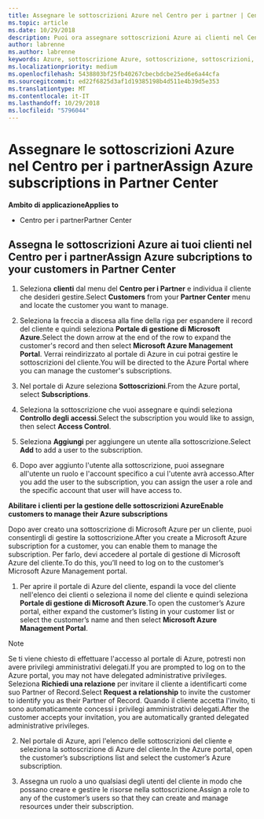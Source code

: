 ```yaml
---
title: Assegnare le sottoscrizioni Azure nel Centro per i partner | Centro per i partner
ms.topic: article
ms.date: 10/29/2018
description: Puoi ora assegnare sottoscrizioni Azure ai clienti nel Centro per i partner. Puoi anche abilitarli alla gestione autonoma delle sottoscrizioni
author: labrenne
ms.author: labrenne
keywords: Azure, sottoscrizione Azure, sottoscrizione, sottoscrizioni, assegnare la sottoscrizione, gestire la sottoscrizione azure
ms.localizationpriority: medium
ms.openlocfilehash: 5438803bf25fb40267cbecbdcbe25ed6e6a44cfa
ms.sourcegitcommit: ed22f6825d3af1d19385198b4d511e4b39d5e353
ms.translationtype: MT
ms.contentlocale: it-IT
ms.lasthandoff: 10/29/2018
ms.locfileid: "5796044"
---
```

# <a name="assign-azure-subscriptions-in-partner-center"></a><span data-ttu-id="2edc1-104">Assegnare le sottoscrizioni Azure nel Centro per i partner</span><span class="sxs-lookup"><span data-stu-id="2edc1-104">Assign Azure subscriptions in Partner Center</span></span>

**<span data-ttu-id="2edc1-105">Ambito di applicazione</span><span class="sxs-lookup"><span data-stu-id="2edc1-105">Applies to</span></span>**

-  <span data-ttu-id="2edc1-106">Centro per i partner</span><span class="sxs-lookup"><span data-stu-id="2edc1-106">Partner Center</span></span>
 
## <a name="assign-azure-subcriptions-to-your-customers-in-partner-center"></a><span data-ttu-id="2edc1-107">Assegna le sottoscrizioni Azure ai tuoi clienti nel Centro per i partner</span><span class="sxs-lookup"><span data-stu-id="2edc1-107">Assign Azure subcriptions to your customers in Partner Center</span></span>

1. <span data-ttu-id="2edc1-108">Seleziona **clienti** dal menu del **Centro per i Partner** e individua il cliente che desideri gestire.</span><span class="sxs-lookup"><span data-stu-id="2edc1-108">Select **Customers** from your **Partner Center** menu and locate the customer you want to manage.</span></span>

2.  <span data-ttu-id="2edc1-109">Seleziona la freccia a discesa alla fine della riga per espandere il record del cliente e quindi seleziona **Portale di gestione di Microsoft Azure**.</span><span class="sxs-lookup"><span data-stu-id="2edc1-109">Select the down arrow at the end of the row to expand the customer's record and then select **Microsoft Azure Management Portal**.</span></span> <span data-ttu-id="2edc1-110">Verrai reindirizzato al portale di Azure in cui potrai gestire le sottoscrizioni del cliente.</span><span class="sxs-lookup"><span data-stu-id="2edc1-110">You will be directed to the Azure Portal where you can manage the customer's subscriptions.</span></span> 

4. <span data-ttu-id="2edc1-111">Nel portale di Azure seleziona **Sottoscrizioni**.</span><span class="sxs-lookup"><span data-stu-id="2edc1-111">From the Azure portal, select **Subscriptions**.</span></span>

5. <span data-ttu-id="2edc1-112">Seleziona la sottoscrizione che vuoi assegnare e quindi seleziona **Controllo degli accessi**.</span><span class="sxs-lookup"><span data-stu-id="2edc1-112">Select the subscription you would like to assign, then select **Access Control**.</span></span>

6. <span data-ttu-id="2edc1-113">Seleziona **Aggiungi** per aggiungere un utente alla sottoscrizione.</span><span class="sxs-lookup"><span data-stu-id="2edc1-113">Select **Add** to add a user to the subscription.</span></span> 

7. <span data-ttu-id="2edc1-114">Dopo aver aggiunto l'utente alla sottoscrizione, puoi assegnare all'utente un ruolo e l'account specifico a cui l'utente avrà accesso.</span><span class="sxs-lookup"><span data-stu-id="2edc1-114">After you add the user to the subscription, you can assign the user a role and the specific account that user will have access to.</span></span> 

**<span data-ttu-id="2edc1-115">Abilitare i clienti per la gestione delle sottoscrizioni Azure</span><span class="sxs-lookup"><span data-stu-id="2edc1-115">Enable customers to manage their Azure subscriptions</span></span>**

<span data-ttu-id="2edc1-116">Dopo aver creato una sottoscrizione di Microsoft Azure per un cliente, puoi consentirgli di gestire la sottoscrizione.</span><span class="sxs-lookup"><span data-stu-id="2edc1-116">After you create a Microsoft Azure subscription for a customer, you can enable them to manage the subscription.</span></span> <span data-ttu-id="2edc1-117">Per farlo, devi accedere al portale di gestione di Microsoft Azure del cliente.</span><span class="sxs-lookup"><span data-stu-id="2edc1-117">To do this, you’ll need to log on to the customer’s Microsoft Azure Management portal.</span></span> 

1.  <span data-ttu-id="2edc1-118">Per aprire il portale di Azure del cliente, espandi la voce del cliente nell'elenco dei clienti o seleziona il nome del cliente e quindi seleziona **Portale di gestione di Microsoft Azure**.</span><span class="sxs-lookup"><span data-stu-id="2edc1-118">To open the customer’s Azure portal, either expand the customer’s listing in your customer list or select the customer’s name and then select **Microsoft Azure Management Portal**.</span></span>
    
> [!NOTE]  
> <span data-ttu-id="2edc1-119">Se ti viene chiesto di effettuare l'accesso al portale di Azure, potresti non avere privilegi amministrativi delegati.</span><span class="sxs-lookup"><span data-stu-id="2edc1-119">If you are prompted to log on to the Azure portal, you may not have delegated administrative privileges.</span></span> <span data-ttu-id="2edc1-120">Seleziona **Richiedi una relazione** per invitare il cliente a identificarti come suo Partner of Record.</span><span class="sxs-lookup"><span data-stu-id="2edc1-120">Select **Request a relationship** to invite the customer to identify you as their Partner of Record.</span></span> <span data-ttu-id="2edc1-121">Quando il cliente accetta l'invito, ti sono automaticamente concessi i privilegi amministrativi delegati.</span><span class="sxs-lookup"><span data-stu-id="2edc1-121">After the customer accepts your invitation, you are automatically granted delegated administrative privileges.</span></span> 

2.  <span data-ttu-id="2edc1-122">Nel portale di Azure, apri l'elenco delle sottoscrizioni del cliente e seleziona la sottoscrizione di Azure del cliente.</span><span class="sxs-lookup"><span data-stu-id="2edc1-122">In the Azure portal, open the customer’s subscriptions list and select the customer’s Azure subscription.</span></span>

3.  <span data-ttu-id="2edc1-123">Assegna un ruolo a uno qualsiasi degli utenti del cliente in modo che possano creare e gestire le risorse nella sottoscrizione.</span><span class="sxs-lookup"><span data-stu-id="2edc1-123">Assign a role to any of the customer’s users so that they can create and manage resources under their subscription.</span></span>


